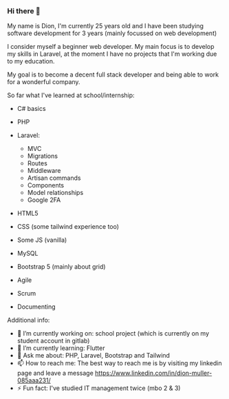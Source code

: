 ### Hi there 👋

My name is Dion, I'm currently 25 years old and I have been studying software development for 3 years (mainly focussed on web development)

I consider myself a beginner web developer. My main focus is to develop my skills in Laravel, at the moment I have no projects that I'm working due to my education. 

My goal is to become a decent full stack developer and being able to work for a wonderful company.

So far what I've learned at school/internship:

- C# basics
- PHP
- Laravel:
    - MVC
    - Migrations
    - Routes
    - Middleware
    - Artisan commands
    - Components
    - Model relationships
    - Google 2FA
  
- HTML5
- CSS (some tailwind experience too)
- Some JS (vanilla)
- MySQL
- Bootstrap 5 (mainly about grid)
- Agile
- Scrum
- Documenting



Additional info:

- 🔭 I’m currently working on: school project (which is currently on my student account in gitlab) 
- 🌱 I’m currently learning: Flutter
- 💬 Ask me about: PHP, Laravel, Bootstrap and Tailwind
- 📫 How to reach me: The best way to reach me is by visiting my linkedin page and leave a message https://www.linkedin.com/in/dion-muller-085aaa231/
- ⚡ Fun fact: I've studied IT management twice (mbo 2 & 3)
